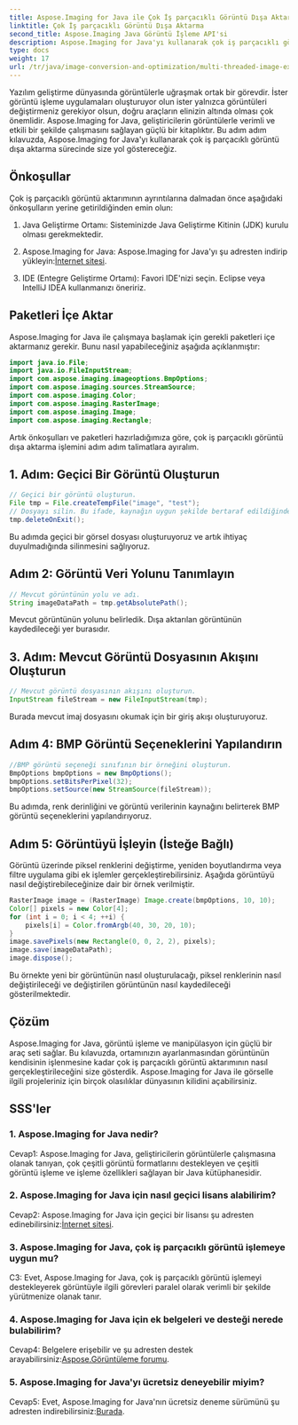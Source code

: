 ```yaml
---
title: Aspose.Imaging for Java ile Çok İş parçacıklı Görüntü Dışa Aktarma
linktitle: Çok İş parçacıklı Görüntü Dışa Aktarma
second_title: Aspose.Imaging Java Görüntü İşleme API'si
description: Aspose.Imaging for Java'yı kullanarak çok iş parçacıklı görüntü aktarımının nasıl gerçekleştirileceğini öğrenin. Bu adım adım kılavuzla görüntü işleme ve manipülasyonda ustalaşın.
type: docs
weight: 17
url: /tr/java/image-conversion-and-optimization/multi-threaded-image-export/
---
```

Yazılım geliştirme dünyasında görüntülerle uğraşmak ortak bir görevdir. İster görüntü işleme uygulamaları oluşturuyor olun ister yalnızca görüntüleri değiştirmeniz gerekiyor olsun, doğru araçların elinizin altında olması çok önemlidir. Aspose.Imaging for Java, geliştiricilerin görüntülerle verimli ve etkili bir şekilde çalışmasını sağlayan güçlü bir kitaplıktır. Bu adım adım kılavuzda, Aspose.Imaging for Java'yı kullanarak çok iş parçacıklı görüntü dışa aktarma sürecinde size yol göstereceğiz.

## Önkoşullar

Çok iş parçacıklı görüntü aktarımının ayrıntılarına dalmadan önce aşağıdaki önkoşulların yerine getirildiğinden emin olun:

1. Java Geliştirme Ortamı: Sisteminizde Java Geliştirme Kitinin (JDK) kurulu olması gerekmektedir.

2.  Aspose.Imaging for Java: Aspose.Imaging for Java'yı şu adresten indirip yükleyin:[İnternet sitesi](https://releases.aspose.com/imaging/java/).

3. IDE (Entegre Geliştirme Ortamı): Favori IDE'nizi seçin. Eclipse veya IntelliJ IDEA kullanmanızı öneririz.

## Paketleri İçe Aktar

Aspose.Imaging for Java ile çalışmaya başlamak için gerekli paketleri içe aktarmanız gerekir. Bunu nasıl yapabileceğiniz aşağıda açıklanmıştır:

```java
import java.io.File;
import java.io.FileInputStream;
import com.aspose.imaging.imageoptions.BmpOptions;
import com.aspose.imaging.sources.StreamSource;
import com.aspose.imaging.Color;
import com.aspose.imaging.RasterImage;
import com.aspose.imaging.Image;
import com.aspose.imaging.Rectangle;
```

Artık önkoşulları ve paketleri hazırladığımıza göre, çok iş parçacıklı görüntü dışa aktarma işlemini adım adım talimatlara ayıralım.

## 1. Adım: Geçici Bir Görüntü Oluşturun

```java
// Geçici bir görüntü oluşturun.
File tmp = File.createTempFile("image", "test");
// Dosyayı silin. Bu ifade, kaynağın uygun şekilde bertaraf edildiğinden emin olmak için yürütülmelidir.
tmp.deleteOnExit();
```

Bu adımda geçici bir görsel dosyası oluşturuyoruz ve artık ihtiyaç duyulmadığında silinmesini sağlıyoruz.

## Adım 2: Görüntü Veri Yolunu Tanımlayın

```java
// Mevcut görüntünün yolu ve adı.
String imageDataPath = tmp.getAbsolutePath();
```

Mevcut görüntünün yolunu belirledik. Dışa aktarılan görüntünün kaydedileceği yer burasıdır.

## 3. Adım: Mevcut Görüntü Dosyasının Akışını Oluşturun

```java
// Mevcut görüntü dosyasının akışını oluşturun.
InputStream fileStream = new FileInputStream(tmp);
```

Burada mevcut imaj dosyasını okumak için bir giriş akışı oluşturuyoruz.

## Adım 4: BMP Görüntü Seçeneklerini Yapılandırın

```java
//BMP görüntü seçeneği sınıfının bir örneğini oluşturun.
BmpOptions bmpOptions = new BmpOptions();
bmpOptions.setBitsPerPixel(32);
bmpOptions.setSource(new StreamSource(fileStream));
```

Bu adımda, renk derinliğini ve görüntü verilerinin kaynağını belirterek BMP görüntü seçeneklerini yapılandırıyoruz.

## Adım 5: Görüntüyü İşleyin (İsteğe Bağlı)

Görüntü üzerinde piksel renklerini değiştirme, yeniden boyutlandırma veya filtre uygulama gibi ek işlemler gerçekleştirebilirsiniz. Aşağıda görüntüyü nasıl değiştirebileceğinize dair bir örnek verilmiştir.

```java
RasterImage image = (RasterImage) Image.create(bmpOptions, 10, 10);
Color[] pixels = new Color[4];
for (int i = 0; i < 4; ++i) {
    pixels[i] = Color.fromArgb(40, 30, 20, 10);
}
image.savePixels(new Rectangle(0, 0, 2, 2), pixels);
image.save(imageDataPath);
image.dispose();
```

Bu örnekte yeni bir görüntünün nasıl oluşturulacağı, piksel renklerinin nasıl değiştirileceği ve değiştirilen görüntünün nasıl kaydedileceği gösterilmektedir.

## Çözüm

Aspose.Imaging for Java, görüntü işleme ve manipülasyon için güçlü bir araç seti sağlar. Bu kılavuzda, ortamınızın ayarlanmasından görüntünün kendisinin işlenmesine kadar çok iş parçacıklı görüntü aktarımının nasıl gerçekleştirileceğini size gösterdik. Aspose.Imaging for Java ile görselle ilgili projeleriniz için birçok olasılıklar dünyasının kilidini açabilirsiniz.

## SSS'ler

### 1. Aspose.Imaging for Java nedir?

Cevap1: Aspose.Imaging for Java, geliştiricilerin görüntülerle çalışmasına olanak tanıyan, çok çeşitli görüntü formatlarını destekleyen ve çeşitli görüntü işleme ve işleme özellikleri sağlayan bir Java kütüphanesidir.

### 2. Aspose.Imaging for Java için nasıl geçici lisans alabilirim?

 Cevap2: Aspose.Imaging for Java için geçici bir lisansı şu adresten edinebilirsiniz:[İnternet sitesi](https://purchase.aspose.com/temporary-license/).

### 3. Aspose.Imaging for Java, çok iş parçacıklı görüntü işlemeye uygun mu?

C3: Evet, Aspose.Imaging for Java, çok iş parçacıklı görüntü işlemeyi destekleyerek görüntüyle ilgili görevleri paralel olarak verimli bir şekilde yürütmenize olanak tanır.

### 4. Aspose.Imaging for Java için ek belgeleri ve desteği nerede bulabilirim?

 Cevap4: Belgelere erişebilir ve şu adresten destek arayabilirsiniz:[Aspose.Görüntüleme forumu](https://forum.aspose.com/).

### 5. Aspose.Imaging for Java'yı ücretsiz deneyebilir miyim?

 Cevap5: Evet, Aspose.Imaging for Java'nın ücretsiz deneme sürümünü şu adresten indirebilirsiniz:[Burada](https://releases.aspose.com/).